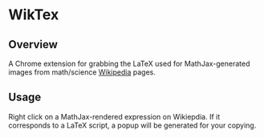 # WikTex

## Overview

A Chrome extension for grabbing the LaTeX used for MathJax-generated images from math/science [Wikipedia](https://wikipedia.org) pages. 

## Usage

Right click on a MathJax-rendered expression on Wikiepdia. If it corresponds to a LaTeX script, a popup will be generated for your copying.

